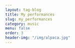 ```yaml
---
layout: tag-blog
title: My performances
slug: my_performances
category: music
menu: false
order: 3
header-img: "/img/alpaca.jpg"
---
```

